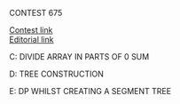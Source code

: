 CONTEST 675

[Contest link](http://codeforces.com/contest/675)  
[Editorial link](http://codeforces.com/blog/entry/44902)

C: DIVIDE ARRAY IN PARTS OF 0 SUM

D: TREE CONSTRUCTION

E: DP WHILST CREATING A SEGMENT TREE
